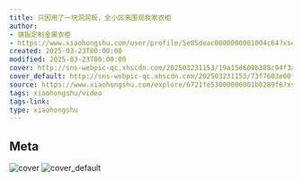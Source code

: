 ```yaml
---
title: 只因用了一块洞洞板，全小区来围观我家衣柜
author:
- 骐振定制金属衣柜
- https://www.xiaohongshu.com/user/profile/5e05deac0000000001004c64?xsec_token=undefined
created: 2025-03-23T00:00:00
modified: 2025-03-23T00:00:00
cover: http://sns-webpic-qc.xhscdn.com/202503231153/19a15d609b388c94f3a1eb1334b9552e/110/0/01e721fdab751d5c00100000000192dcc6ec40_0.jpg!nc_n_webp_prv_1
cover_default: http://sns-webpic-qc.xhscdn.com/202503231153/73f7603e00f67704cd48f1305dba1564/110/0/01e721fdab751d5c00100000000192dcc6ec40_0.jpg!nc_n_webp_mw_1
source: https://www.xiaohongshu.com/explore/6721fe53000000001b0289f6?xsec_token=ABDKZa5vGJUjKlHLwsH5_u6JxOrAQOm2SNBZaMd1YxkF4=
tags: xiaohongshu/video
tags-link:
type: xiaohongshu
---
```


## Meta

![cover](http://sns-webpic-qc.xhscdn.com/202503231153/19a15d609b388c94f3a1eb1334b9552e/110/0/01e721fdab751d5c00100000000192dcc6ec40_0.jpg!nc_n_webp_prv_1)
![cover_default](http://sns-webpic-qc.xhscdn.com/202503231153/73f7603e00f67704cd48f1305dba1564/110/0/01e721fdab751d5c00100000000192dcc6ec40_0.jpg!nc_n_webp_mw_1)
